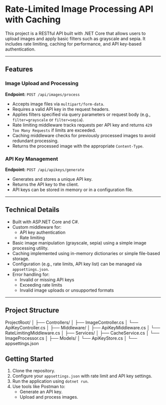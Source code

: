 # Rate-Limited Image Processing API with Caching

This project is a RESTful API built with .NET Core that allows users to upload images and apply basic filters such as grayscale and sepia. It includes rate limiting, caching for performance, and API key-based authentication.

---

## Features

### Image Upload and Processing

**Endpoint:** `POST /api/images/process`

- Accepts image files via `multipart/form-data`.
- Requires a valid API key in the request headers.
- Applies filters specified via query parameters or request body (e.g., `filter=grayscale` or `filter=sepia`).
- Rate limiting middleware tracks requests per API key and returns `429 Too Many Requests` if limits are exceeded.
- Caching middleware checks for previously processed images to avoid redundant processing.
- Returns the processed image with the appropriate `Content-Type`.

### API Key Management

**Endpoint:** `POST /api/apikeys/generate`

- Generates and stores a unique API key.
- Returns the API key to the client.
- API keys can be stored in memory or in a configuration file.

---

## Technical Details

- Built with ASP.NET Core and C#.
- Custom middleware for:
  - API key authentication
  - Rate limiting
- Basic image manipulation (grayscale, sepia) using a simple image processing utility.
- Caching implemented using in-memory dictionaries or simple file-based storage.
- Configuration (e.g., rate limits, API key list) can be managed via `appsettings.json`.
- Error handling for:
  - Invalid or missing API keys
  - Exceeding rate limits
  - Invalid image uploads or unsupported formats

---

## Project Structure

ProjectRoot/
│
├── Controllers/
│ ├── ImageController.cs
│ └── ApiKeyController.cs
│
├── Middleware/
│ ├── ApiKeyMiddleware.cs
│ └── RateLimitingMiddleware.cs
│
├── Services/
│ ├── CacheService.cs
│ └── ImageProcessor.cs
│
├── Models/
│ └── ApiKeyStore.cs
│
└── appsettings.json

## Getting Started

1. Clone the repository.
2. Configure your `appsettings.json` with rate limit and API key settings.
3. Run the application using `dotnet run`.
4. Use tools like Postman to:
   - Generate an API key.
   - Upload and process images.
